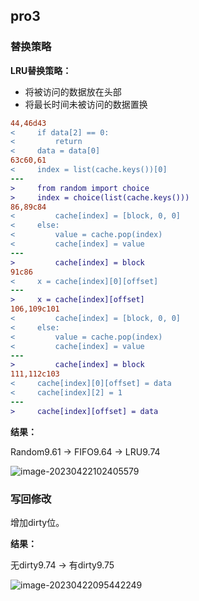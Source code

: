 ## pro3

### 替换策略

**LRU替换策略：**

*   将被访问的数据放在头部
*   将最长时间未被访问的数据置换

```diff
44,46d43
<     if data[2] == 0:
<         return
<     data = data[0]
63c60,61
<     index = list(cache.keys())[0]
---
>     from random import choice
>     index = choice(list(cache.keys()))
86,89c84
<         cache[index] = [block, 0, 0]
<     else:
<         value = cache.pop(index)
<         cache[index] = value
---
>         cache[index] = block
91c86
<     x = cache[index][0][offset]
---
>     x = cache[index][offset]
106,109c101
<         cache[index] = [block, 0, 0]
<     else:
<         value = cache.pop(index)
<         cache[index] = value
---
>         cache[index] = block
111,112c103
<     cache[index][0][offset] = data
<     cache[index][2] = 1
---
>     cache[index][offset] = data
```

**结果：**

Random9.61 -> FIFO9.64 -> LRU9.74

![image-20230422102405579](C:\Users\DELL\AppData\Roaming\Typora\typora-user-images\image-20230422102405579.png)

### 写回修改

增加dirty位。

**结果：**

无dirty9.74 -> 有dirty9.75

![image-20230422095442249](C:\Users\DELL\AppData\Roaming\Typora\typora-user-images\image-20230422095442249.png)
